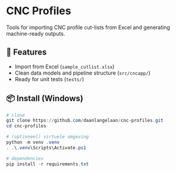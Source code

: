 # CNC Profiles

Tools for importing CNC profile cut-lists from Excel and generating machine-ready outputs.

## 🚀 Features
- Import from Excel (`sample_cutlist.xlsx`)
- Clean data models and pipeline structure (`src/cncapp/`)
- Ready for unit tests (`tests/`)

## 📦 Install (Windows)
```powershell
# clone
git clone https://github.com/daanlangelaan/cnc-profiles.git
cd cnc-profiles

# (optioneel) virtuele omgeving
python -m venv .venv
. .\.venv\Scripts\Activate.ps1

# dependencies
pip install -r requirements.txt
